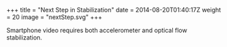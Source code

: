 +++
title = "Next Step in Stabilization"
date = 2014-08-20T01:40:17Z
weight = 20
image = "nextStep.svg"
+++

Smartphone video requires both accelerometer and optical flow stabilization.
